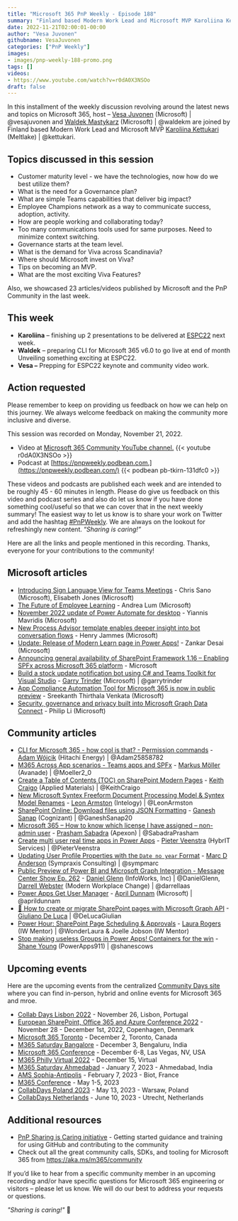 ```yaml
---
title: "Microsoft 365 PnP Weekly - Episode 188"
summary: "Finland based Modern Work Lead and Microsoft MVP Karoliina Kettukari (Meltlake) joins Microsoft’s Vesa Juvonen and Waldek Mastykarz in a discussion on adoption, governance, Viva, employee champions, becoming an MVP, plus 23 articles/videos by Microsoft/Community are highlighted."
date: 2022-11-21T02:00:01-00:00
author: "Vesa Juvonen"
githubname: VesaJuvonen
categories: ["PnP Weekly"]
images:
- images/pnp-weekly-188-promo.png
tags: []
videos:
- https://www.youtube.com/watch?v=r0dA0X3NSOo
draft: false
---
```

 
In this installment of the weekly discussion revolving around the latest news and topics on Microsoft 365, host – [Vesa Juvonen](http://twitter.com/vesajuvonen) (Microsoft) \| @vesajuvonen and [Waldek Mastykarz](http://twitter.com/waldekm) (Microsoft) \| @waldekm are joined by Finland based Modern Work Lead and Microsoft MVP [Karoliina Kettukari](https://twitter.com/kettukari) (Meltlake) \| @kettukari.

## Topics discussed in this session

* Customer maturity level - we have the technologies, now how do we best utilize them?
* What is the need for a Governance plan?
* What are simple Teams capabilities that deliver big impact?
* Employee Champions network as a way to communicate success, adoption, activity.
* How are people working and collaborating today?
* Too many communications tools used for same purposes. Need to minimize context switching.
* Governance starts at the team level.
* What is the demand for Viva across Scandinavia?
* Where should Microsoft invest on Viva?
* Tips on becoming an MVP.
* What are the most exciting Viva Features?

Also, we showcased 23 articles/videos published by Microsoft and the PnP Community in the last week.

## This week

* **Karoliina** – finishing up 2 presentations to be delivered at [ESPC22](https://www.sharepointeurope.com/) next week.
* **Waldek** – preparing CLI for Microsoft 365 v6.0 to go live at end of month Unveiling something exciting at ESPC22.
* **Vesa –** Prepping for ESPC22 keynote and community video work.

## Action requested

Please remember to keep on providing us feedback on how we can help on this journey. We always welcome feedback on making the community more inclusive and diverse.

This session was recorded on Monday, November 21, 2022.

*   Video at [Microsoft 365 Community YouTube channel.](https://aka.ms/m365pnp-videos)
    {{< youtube r0dA0X3NSOo >}}
*   Podcast at [https://pnpweekly.podbean.com.](https://pnpweekly.podbean.com/) 
    {{< podbean pb-tkirn-131dfc0 >}}   

These videos and podcasts are published each week and are intended to be roughly 45 - 60 minutes in length.  Please do give us feedback on this video and podcast series and also do let us know if you have done something cool/useful so that we can cover that in the next weekly summary! The easiest way to let us know is to share your work on Twitter and add the hashtag [#PnPWeekly](https://twitter.com/search?q=%23pnpweekly). We are always on the lookout for refreshingly new content. “_Sharing is caring!”_ 

Here are all the links and people mentioned in this recording. Thanks, everyone for your contributions to the community!

## Microsoft articles

* [Introducing Sign Language View for Teams Meetings](https://techcommunity.microsoft.com/t5/microsoft-teams-blog/introducing-sign-language-view-for-teams-meetings/ba-p/3671257) - Chris Sano (Microsoft), Elisabeth Jones (Microsoft)
* [The Future of Employee Learning](https://techcommunity.microsoft.com/t5/microsoft-viva-blog/the-future-of-employee-learning/ba-p/3678338) - Andrea Lum (Microsoft)
* [November 2022 update of Power Automate for desktop](https://flow.microsoft.com/blog/november-2022-update-of-power-automate-for-desktop/) - Yiannis Mavridis (Microsoft)
* [New Process Advisor template enables deeper insight into bot conversation flows](https://powervirtualagents.microsoft.com/blog/new-process-advisor-template-enables-deeper-insight-into-bot-conversation-flows/) - Henry Jammes (Microsoft)
* [Update: Release of Modern Learn page in Power Apps!](https://powerapps.microsoft.com/blog/update-release-of-modern-learn-page-in-power-apps/) - Zankar Desai (Microsoft)
* [Announcing general availability of SharePoint Framework 1.16 – Enabling SPFx across Microsoft 365 platform](https://devblogs.microsoft.com/microsoft365dev/announcing-general-availability-of-sharepoint-framework-1-16-enabling-spfx-across-microsoft-365-platform/) - Microsoft
* [Build a stock update notification bot using C# and Teams Toolkit for Visual Studio](https://devblogs.microsoft.com/microsoft365dev/build-a-stock-update-notification-bot-for-microsoft-teams-using-c-and-teams-toolkit-for-visual-studio/) - [Garry Trinder](https://twitter.com/garrytrinder) (Microsoft) | @garrytrinder
* [App Compliance Automation Tool for Microsoft 365 is now in public preview](https://devblogs.microsoft.com/microsoft365dev/app-compliance-automation-tool-for-microsoft-365-is-now-in-public-preview/) - Sreekanth Thirthala Venkata (Microsoft)
* [Security, governance and privacy built into Microsoft Graph Data Connect](https://devblogs.microsoft.com/microsoft365dev/security-governance-and-privacy-built-into-microsoft-graph-data-connect/) - Philip Li (Microsoft)

## Community articles

* [CLI for Microsoft 365 - how cool is that? - Permission commands](https://pnp.github.io/blog/post/cli-how-cool-is-that-permission-commands/) - [Adam Wójcik](https://twitter.com/Adam25858782) (Hitachi Energy) | @Adam25858782
* [M365 Across App scenarios - Teams apps and SPFx](https://pnp.github.io/blog/post/microsoft-365-app-scenarios/) - [Markus Möller](https://twitter.com/Moeller2_0) (Avanade) | @Moeller2_0
* [Create a Table of Contents (TOC) on SharePoint Modern Pages](https://pnp.github.io/blog/post/create-a-table-of-contents-on-sharepoint-modern-pages/) - [Keith Craigo](https://twitter.com/KeithCraigo) (Applied Materials) | @KeithCraigo
* [New Microsoft Syntex Freeform Document Processing Model & Syntex Model Renames](https://www.leonarmston.com/2022/11/new-microsoft-syntex-freeform-document-processing-model/) - [Leon Armston](https://twitter.com/LeonArmston) (Intelogy) | @LeonArmston
* [SharePoint Online: Download files using JSON Formatting](https://ganeshsanapblogs.wordpress.com/2022/11/10/sharepoint-online-download-files-using-json-formatting/) - [Ganesh Sanap](https://twitter.com/GaneshSanap20) (Cognizant) | @GaneshSanap20
* [Microsoft 365 – How to know which license I have assigned – non-admin user](https://knowledge-junction.in/2022/11/17/microsoft-365-how-to-know-which-license-i-have-assigned-non-admin-user/) - [Prasham Sabadra](https://twitter.com/SabadraPrasham) (Apexon) | @SabadraPrasham
* [Create multi user real time apps in Power Apps](https://sharepains.com/2022/11/18/create-multi-user-real-time-power-apps/) - [Pieter Veenstra](https://twitter.com/PieterVeenstra) (HybrIT Services) | @PieterVeenstra
* [Updating User Profile Properties with the `Date no year` Format](https://sympmarc.com/2022/11/15/updating-user-profile-properties-with-the-date-no-year-format/) - [Marc D Anderson](https://twitter.com/sympmarc) (Sympraxis Consulting) | @sympmarc
* [Public Preview of Power BI and Microsoft Graph Integration - Message Center Show Ep. 262](https://regarding365.com/microsoft-teams-paging-on-video-gallery-8c5ba1a85bc9) - [Daniel Glenn](https://twitter.com/DanielGlenn) (InfoWorks, Inc) | @DanielGlenn, [Darrell Webster](http://twitter.com/darrellaas) (Modern Workplace Change) | @darrellaas
* [Power Apps Get User Manager](https://www.youtube.com/watch?v=B4hW_pRIgvM) - [April Dunnam](https://twitter.com/aprildunnam) (Microsoft) | @aprildunnam
* [📄 How to create or migrate SharePoint pages with Microsoft Graph API](https://www.youtube.com/watch?v=Pop7N2ThEDc) - [Giuliano De Luca](https://twitter.com/DeLucaGiulian) | @DeLucaGiulian
* [Power Hour: SharePoint Page Scheduling & Approvals](https://www.youtube.com/watch?v=PVof1w9h6ok) - [Laura Rogers](https://twitter.com/WonderLaura) (IW Mentor) | @WonderLaura & Joelle Jobson (IW Mentor)
* [Stop making useless Groups in Power Apps! Containers for the win](https://www.youtube.com/watch?v=BL7a5PmgZoc) - [Shane Young](https://twitter.com/ShanesCows) (PowerApps911) | @shanescows

## Upcoming events

Here are the upcoming events from the centralized [Community Days site](https://communitydays.org/events?when=upcoming) where you can find in-person, hybrid and online events for Microsoft 365 and mroe.

* [Collab Days Lisbon 2022](https://www.collabdays.org/2022-lisbon/) - November 26, Lisbon, Portugal
* [​​​​​​​European SharePoint, Office 365 and Azure Conference 2022](https://www.sharepointeurope.com/) - November 28 - December 1st, 2022, Copenhagen, Denmark
* [Microsoft 365 Toronto](https://www.communitydays.org/event/2022-12-02/microsoft-365-toronto) - December 2, Toronto, Canada
* [M365 Saturday Bangalore](https://www.communitydays.org/event/2022-12-03/m365-saturday-bangalore-2022) - December 3, Bengaluru, India
* [Microsoft 365 Conference](https://m365conf.com/#!/) - December 6-8, Las Vegas, NV, USA
* [M365 Philly Virtual 2022](https://www.communitydays.org/event/2022-12-15/m365-philly-virtual-2022) - December 15, Virtual
* [M365 Saturday Ahmedabad](https://www.communitydays.org/event/2023-01-07/m365-saturday-ahmedabad) - January 7, 2023 - Ahmedabad, India
* [AMS Sophia-Antipolis](https://www.communitydays.org/event/2023-02-07/ams-sophia-antipolis) - February 7, 2023 - Biot, France
* [M365 Conference](https://sharepointna.com/) - May 1-5, 2023
* [CollabDays Poland 2023](https://www.communitydays.org/event/2023-05-13/collabdays-poland-2023) - May 13, 2023 - Warsaw, Poland
* [CollabDays Netherlands](https://www.communitydays.org/event/2023-06-10/collabdays-netherlands-2023) - June 10, 2023 - Utrecht, Netherlands

## Additional resources

* [PnP Sharing is Caring initiative](https://aka.ms/sharing-is-caring) - Getting started guidance and training for using GitHub and contributing to the community
* Check out all the great community calls, SDKs, and tooling for Microsoft 365 from <https://aka.ms/m365/community>

If you’d like to hear from a specific community member in an upcoming recording and/or have specific questions for Microsoft 365 engineering or visitors – please let us know. We will do our best to address your requests or questions.

_"Sharing is caring!"_ 🧡


